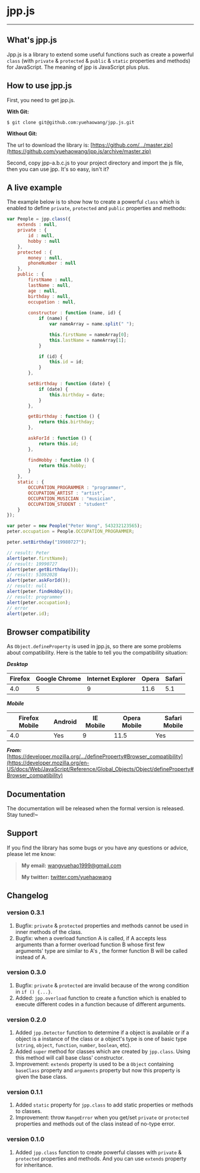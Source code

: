 # jpp.js
--------

## What's jpp.js
Jpp.js is a library to extend some useful functions such as create a powerful `class` (with `private` & `protected` & `public` & `static` properties and methods) for JavaScript. The meaning of jpp is JavaScript plus plus. 

## How to use jpp.js
First, you need to get jpp.js.

**With Git:**

```
$ git clone git@github.com:yuehaowang/jpp.js.git
```

**Without Git:**

The url to download the library is: [https://github.com/.../master.zip](https://github.com/yuehaowang/jpp.js/archive/master.zip)

Second, copy jpp-a.b.c.js to your project directory and import the js file, then you can use jpp. It's so easy, isn't it?

## A live example
The example below is to show how to create a powerful `class` which is enabled to define `private`, `protected` and `public` properties and methods:
```javascript
var People = jpp.class({
	extends : null,
	private : {
		id : null,
		hobby : null
	},
	protected : {
		money : null,
		phoneNumber : null
	},
	public : {
		firstName : null,
		lastName : null,
		age : null,
		birthday : null,
		occupation : null,
		
		constructor : function (name, id) {
			if (name) {
				var nameArray = name.split(" ");

				this.firstName = nameArray[0];
				this.lastName = nameArray[1];
			}

			if (id) {
				this.id = id;
			}
		},

		setBirthday : function (date) {
			if (date) {
				this.birthday = date;
			}
		},

		getBirthday : function () {
			return this.birthday;
		},

		askForId : function () {
			return this.id;
		},

		findHobby : function () {
			return this.hobby;
		}
	},
	static : {
		OCCUPATION_PROGRAMMER : "programmer",
		OCCUPATION_ARTIST : "artist",
		OCCUPATION_MUSICIAN : "musician",
		OCCUPATION_STUDENT : "student"
	}
});

var peter = new People("Peter Wong", 543232123565);
peter.occupation = People.OCCUPATION_PROGRAMMER;

peter.setBirthday("19980727");

// result: Peter
alert(peter.firstName);
// result: 19990727
alert(peter.getBirthday());
// result: 51092028
alert(peter.askForId());
// result: null
alert(peter.findHobby());
// result: programmer
alert(peter.occupation);
// error
alert(peter.id);
```

## Browser compatibility
As `Object.defineProperty` is used in jpp.js, so there are some problems about compatibility. Here is the table to tell you the compatibility situation:

***Desktop***

| Firefox | Google Chrome | Internet Explorer | Opera | Safari |
| ------- | ------------- | ----------------- | ----- | ------ |
| 4.0     | 5             | 9                 | 11.6  | 5.1    |

***Mobile***

| Firefox Mobile | Android | IE Mobile | Opera Mobile | Safari Mobile |
| -------------- | ------- | --------- | ------------ | ------------- |
| 4.0            | Yes     | 9         | 11.5         | Yes           |

***From:*** [https://developer.mozilla.org/.../defineProperty#Browser_compatibility](https://developer.mozilla.org/en-US/docs/Web/JavaScript/Reference/Global_Objects/Object/defineProperty#Browser_compatibility)

## Documentation
The documentation will be released when the formal version is released. Stay tuned!~

## Support
If you find the library has some bugs or you have any questions or advice, please let me know:

> **My email:** wangyuehao1999@gmail.com
> 
> **My twitter:** [twitter.com/yuehaowang](twitter.com/yuehaowang)

## Changelog

### version 0.3.1
1. Bugfix: `private` & `protected` properties and methods cannot be used in inner methods of the class.
2. Bugfix: when a overload function A is called, if A accepts less arguments than a former overload function B whose first few arguments' type are similar to A's , the former function B will be called instead of A.

### version 0.3.0
1. Bugfix: `private` & `protected` are invalid because of the wrong condition in `if () {...}`.
2. Added: `jpp.overload` function to create a function which is enabled to execute different codes in a function because of different arguments.

### version 0.2.0
1. Added `jpp.Detector` function to determine if a object is available or if a object is a instance of the class or a object's type is one of basic type (`string`, `object`, `function`, `number`, `boolean`, etc).
2. Added `super` method for classes which are created by `jpp.class`. Using this method will call base class' constructor.
3. Improvement: `extends` property is used to be a `Object` containing `baseClass` property and `arguments` property but now this property is given the base class.

### version 0.1.1
1. Added `static` property for `jpp.class` to add static properties or methods to classes.
3. Improvement: throw `RangeError` when you get/set `private` or `protected` properties and methods out of the class instead of no-type error.

### version 0.1.0
1. Added `jpp.class` function to create powerful classes with `private` & `protected` properties and methods. And you can use `extends` property for inheritance.
